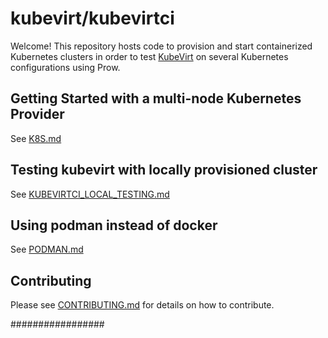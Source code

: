 # kubevirt/kubevirtci

Welcome! This repository hosts code to provision and start containerized Kubernetes clusters in order to test [KubeVirt](https://github.com/kubevirt/kubevirt) on several Kubernetes configurations using Prow.

## Getting Started with a multi-node Kubernetes Provider

See [K8S.md](K8S.md)

## Testing kubevirt with locally provisioned cluster

See [KUBEVIRTCI_LOCAL_TESTING.md](KUBEVIRTCI_LOCAL_TESTING.md)

## Using podman instead of docker

See [PODMAN.md](PODMAN.md)

## Contributing

Please see [CONTRIBUTING.md](CONTRIBUTING.md) for details on how to contribute. 

#################
